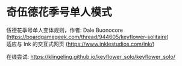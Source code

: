 # 奇伍德花季号单人模式
伍德花季号单人变体规则，作者: Dale Buonocore (<https://boardgamegeek.com/thread/944605/keyflower-solitaire>)<br>
适应与 Ink 的交互式网页 (<https://www.inklestudios.com/ink/>)

在线尝试: <https://klingeling.github.io/keyflower_solo/keyflower_solo/>